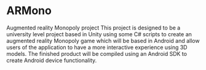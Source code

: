 # ARMono
Augmented reality Monopoly project
This project is designed to be a university level project based in Unity using some C# scripts to create an augmented reality 
Monopoly game which will be based in Android and allow users of the application to have a more interactive experience using 3D models.
The finished product will be compiled using an Android SDK to create Android device functionality.
